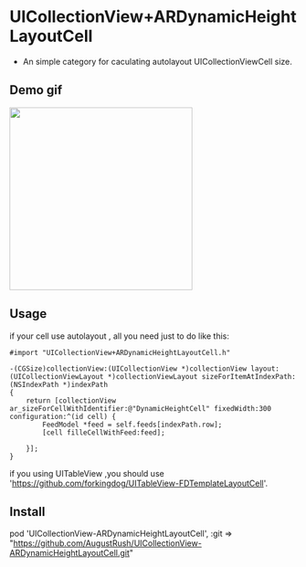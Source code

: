 # UICollectionView+ARDynamicHeightLayoutCell

* An simple category for caculating autolayout UICollectionViewCell size.

## Demo gif 

<img src="https://github.com/AugustRush/UICollectionView-ARDynamicHeightLayoutCell/blob/master/gif1.gif" width="320">

## Usage

if your cell use autolayout , all you need just to do like this:

```
#import "UICollectionView+ARDynamicHeightLayoutCell.h"

-(CGSize)collectionView:(UICollectionView *)collectionView layout:(UICollectionViewLayout *)collectionViewLayout sizeForItemAtIndexPath:(NSIndexPath *)indexPath
{
    return [collectionView ar_sizeForCellWithIdentifier:@"DynamicHeightCell" fixedWidth:300 configuration:^(id cell) {
        FeedModel *feed = self.feeds[indexPath.row];
        [cell filleCellWithFeed:feed];

    }];
}
```
if you using UITableView ,you should use 'https://github.com/forkingdog/UITableView-FDTemplateLayoutCell'.

## Install

pod 'UICollectionView-ARDynamicHeightLayoutCell', :git => "https://github.com/AugustRush/UICollectionView-ARDynamicHeightLayoutCell.git"